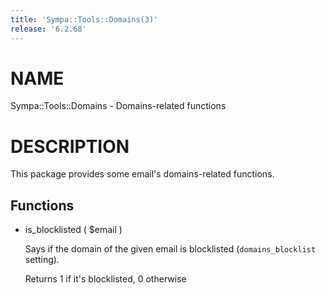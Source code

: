 ```yaml
---
title: 'Sympa::Tools::Domains(3)'
release: '6.2.68'
---
```


# NAME

Sympa::Tools::Domains - Domains-related functions

# DESCRIPTION

This package provides some email's domains-related functions.

## Functions

- is\_blocklisted ( $email )

    Says if the domain of the given email is blocklisted (`domains_blocklist`
    setting).

    Returns 1 if it's blocklisted, 0 otherwise
